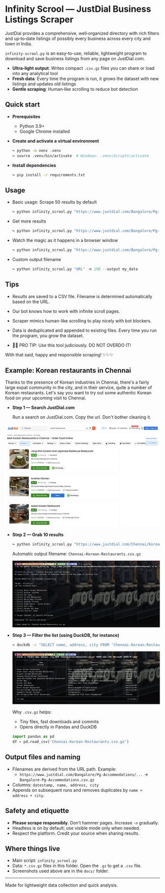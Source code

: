 # Infinity Scrool — JustDial Business Listings Scraper

JustDial provides a comprehensive, well‑organized directory with rich filters and up‑to‑date listings of possibly every business across every city and town in India.

`infinity-scrool.py` is an easy-to-use, reliable, lightweight program to download and save business listings from any page on JustDial.com.

- **Ultra‑light output**: Writes compact `.csv.gz` files you can share or load into any analytical tool
- **Fresh data**: Every time the program is run, it grows the dataset with new listings and updates old listings
- **Gentle scraping**: Human‑like scrolling to reduce bot detection

## Quick start

- **Prerequisites**
  - Python 3.9+
  - Google Chrome installed

- **Create and activate a virtual environment**
  ```bash
  ↪ python -m venv .venv
  ↪ source .venv/bin/activate  # Windows: .venv\Scripts\activate
  ```

- **Install dependencies**
  ```bash
  ↪ pip install -r requirements.txt
  ```

## Usage

- Basic usage: Scrape 50 results by default

    ```python
    ↪ python infinity_scrool.py "https://www.justdial.com/Bangalore/Pg-Accommodations/"
    ```

- Get more results

    ```python
    ↪ python infinity_scrool.py "https://www.justdial.com/Bangalore/Pg-Accommodations/" -n 150
    ```

- Watch the magic as it happens in a browser window

    ```python
    ↪ python infinity_scrool.py "https://www.justdial.com/Bangalore/Pg-Accommodations/" --no-headless
    ```

- Custom output filename

    ```python
    ↪ python infinity_scrool.py "URL" -n 150 --output my_data
    ```

## Tips

- Results are saved to a CSV file. Filename is determined automatically based on the URL.

- Our bot knows how to work with infinite scroll pages.  

- Scraper mimics human-like scrolling to play nicely with bot blockers.

- Data is deduplicated and appended to existing files. Every time you run the program, you grow the dataset.

- 🦹‍♀️ PRO TIP: Use this tool judiciously. DO NOT OVERDO IT! 

With that said, happy and responsible scraping! ✨✨✨

## Example: Korean restaurants in Chennai

Thanks to the presence of Korean industries in Chennai, there's a fairly large expat community in the city, and in their service, quite a number of Korean restaurants. Let's say you want to try out some authentic Korean food on your upcoming visit to Chennai.

- **Step 1 — Search JustDial.com**

    Run a search on JustDial.com. Copy the url. Don't bother cleaning it.

![Screenshot: JustDial search page](docs/screenshot-3.png)

- **Step 2 — Grab 10 results**

  ```bash
  ↪ python infinity_scrool.py "https://www.justdial.com/Chennai/Korean-Restaurants/nct-10289122?trkId=2226764-chennai&term=korean" -n 10
  ```

  Automatic output filename: `Chennai-Korean-Restaurants.csv.gz`

  ![Screenshot: run 10 results](docs/screenshot-1.png)

- **Step 3 — Filter the list (using DuckDB, for instance)**

  ```bash
  ↪ duckdb -c "SELECT name, address, city FROM 'Chennai-Korean-Restaurants.csv.gz' WHERE name LIKE '%Korean%' ORDER BY name"
  ```

  ![Screenshot: filter with DuckDB](docs/screenshot-2.png)

    Why `.csv.gz` helps:
    - Tiny files, fast downloads and commits
    - Opens directly in Pandas and DuckDB

  ```python
  import pandas as pd
  df = pd.read_csv('Chennai-Korean-Restaurants.csv.gz')
  ```

## Output files and naming

- Filenames are derived from the URL path. Example:
  - `https://www.justdial.com/Bangalore/Pg-Accommodations/...` → `Bangalore-Pg-Accommodations.csv.gz`
- Columns: `datestamp, name, address, city`
- Appends on subsequent runs and removes duplicates by `name + address + city`.

## Safety and etiquette

- **Please scrape responsibly.** Don’t hammer pages. Increase `-n` gradually.
- Headless is on by default; use visible mode only when needed.
- Respect the platform. Credit your source when sharing results.

## Where things live

- Main script: `infinity_scrool.py`
- Data: `*.csv.gz` files in this folder. Open the `.gz` to get a `.csv` file.
- Screenshots used above are in the `docs/` folder.

---

Made for lightweight data collection and quick analysis.
